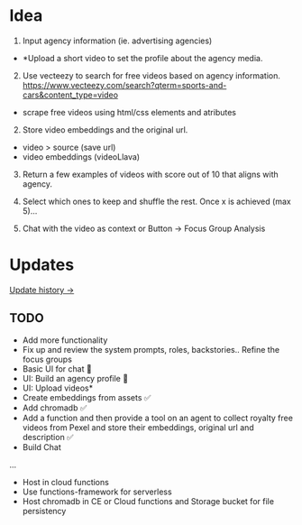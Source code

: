 # Idea
1. Input agency information (ie. advertising agencies)
- *Upload a short video to set the profile about the agency media.

2. Use vecteezy to search for free videos based on agency information. 
https://www.vecteezy.com/search?qterm=sports-and-cars&content_type=video
- scrape free videos using html/css elements and atributes

2. Store video embeddings and the original url.
- video > source (save url)
- video embeddings (videoLlava)

3. Return a few examples of videos with score out of 10 that aligns with agency.

4. Select which ones to keep and shuffle the rest. Once x is achieved (max 5)... 

5. Chat with the video as context or Button -> Focus Group Analysis

# Updates

[Update history ->](https://github.com/brunoboto96/agency_video_chat/blob/main/updates.md)

## TODO
- Add more functionality
- Fix up and review the system prompts, roles, backstories.. Refine the focus groups
- Basic UI for chat 🚧
- UI: Build an agency profile 🚧
- UI: Upload videos*
- Create embeddings from assets ✅
- Add chromadb ✅
- Add a function and then provide a tool on an agent to collect royalty free videos from Pexel and store their embeddings, original url and description ✅
- Build Chat

...

- Host in cloud functions
- Use functions-framework for serverless
- Host chromadb in CE or Cloud functions and Storage bucket for file persistency




